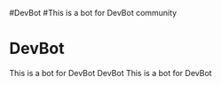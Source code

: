 
#DevBot
#This is a bot for DevBot community

# DevBot
This is a bot for DevBot 
DevBot
This is a bot for DevBot

